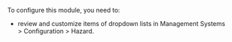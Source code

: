To configure this module, you need to:

- review and customize items of dropdown lists in Management Systems \>
  Configuration \> Hazard.

